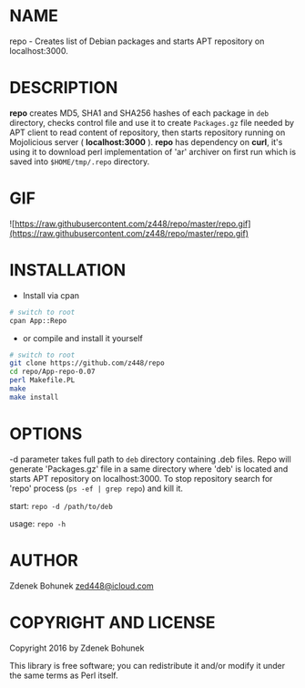 # NAME

repo - Creates list of Debian packages and starts APT repository on localhost:3000.

# DESCRIPTION 

**repo** creates MD5, SHA1 and SHA256 hashes of each package in `deb` directory, checks control file and use it to create `Packages.gz` file needed by APT client to read content of repository, then starts repository running on Mojolicious server ( **localhost:3000** ). **repo** has dependency on **curl**, it's using it to download perl implementation of 'ar' archiver on first run which is saved into `$HOME/tmp/.repo` directory.

# GIF

![https://raw.githubusercontent.com/z448/repo/master/repo.gif](https://raw.githubusercontent.com/z448/repo/master/repo.gif)

# INSTALLATION

- Install via cpan

```bash
# switch to root
cpan App::Repo
```

- or compile and install it yourself

```bash
# switch to root
git clone https://github.com/z448/repo
cd repo/App-repo-0.07
perl Makefile.PL
make
make install
```


# OPTIONS

-d parameter takes full path to `deb` directory containing .deb files. Repo will generate 'Packages.gz' file in a same directory where 'deb' is located and starts APT repository on localhost:3000. To stop repository search for 'repo' process (`ps -ef | grep repo`) and kill it. 

start:                  `repo -d /path/to/deb`

usage:                  `repo -h`

# AUTHOR

Zdenek Bohunek <zed448@icloud.com>

# COPYRIGHT AND LICENSE

Copyright 2016 by Zdenek Bohunek

This library is free software; you can redistribute it and/or modify
it under the same terms as Perl itself.

